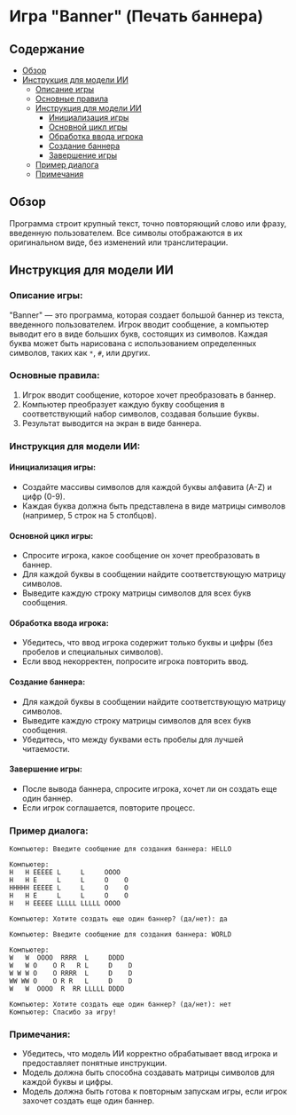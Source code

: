 # Игра "Banner" (Печать баннера)

## Содержание
- [Обзор](#обзор)
- [Инструкция для модели ИИ](#инструкция-для-модели-ии)
    - [Описание игры](#описание-игры)
    - [Основные правила](#основные-правила)
    - [Инструкция для модели ИИ](#инструкция-для-модели-ии-1)
        - [Инициализация игры](#инициализация-игры)
        - [Основной цикл игры](#основной-цикл-игры)
        - [Обработка ввода игрока](#обработка-ввода-игрока)
        - [Создание баннера](#создание-баннера)
        - [Завершение игры](#завершение-игры)
    - [Пример диалога](#пример-диалога)
    - [Примечания](#примечания)

## Обзор
Программа строит крупный текст, точно повторяющий слово или фразу, введенную пользователем. Все символы отображаются в их оригинальном виде, без изменений или транслитерации.

## Инструкция для модели ИИ

### Описание игры:
"Banner" — это программа, которая создает большой баннер из текста, введенного пользователем. Игрок вводит сообщение, а компьютер выводит его в виде больших букв, состоящих из символов. Каждая буква может быть нарисована с использованием определенных символов, таких как `*`, `#`, или других.

### Основные правила:
1. Игрок вводит сообщение, которое хочет преобразовать в баннер.
2. Компьютер преобразует каждую букву сообщения в соответствующий набор символов, создавая большие буквы.
3. Результат выводится на экран в виде баннера.

### Инструкция для модели ИИ:

#### Инициализация игры:
- Создайте массивы символов для каждой буквы алфавита (A-Z) и цифр (0-9).
- Каждая буква должна быть представлена в виде матрицы символов (например, 5 строк на 5 столбцов).

#### Основной цикл игры:
- Спросите игрока, какое сообщение он хочет преобразовать в баннер.
- Для каждой буквы в сообщении найдите соответствующую матрицу символов.
- Выведите каждую строку матрицы символов для всех букв сообщения.

#### Обработка ввода игрока:
- Убедитесь, что ввод игрока содержит только буквы и цифры (без пробелов и специальных символов).
- Если ввод некорректен, попросите игрока повторить ввод.

#### Создание баннера:
- Для каждой буквы в сообщении найдите соответствующую матрицу символов.
- Выведите каждую строку матрицы символов для всех букв сообщения.
- Убедитесь, что между буквами есть пробелы для лучшей читаемости.

#### Завершение игры:
- После вывода баннера, спросите игрока, хочет ли он создать еще один баннер.
- Если игрок соглашается, повторите процесс.

### Пример диалога:
```
Компьютер: Введите сообщение для создания баннера: HELLO

Компьютер:
H   H EEEEE L     L     OOOO
H   H E     L     L     O    O
HHHHH EEEEE L     L     O    O
H   H E     L     L     O    O
H   H EEEEE LLLLL LLLLL OOOO

Компьютер: Хотите создать еще один баннер? (да/нет): да

Компьютер: Введите сообщение для создания баннера: WORLD

Компьютер:
W   W  OOOO  RRRR  L     DDDD
W   W O    O R   R L     D    D
W W W O    O RRRR  L     D    D
WW WW O    O R R   L     D    D
W   W  OOOO  R  RR LLLLL DDDD

Компьютер: Хотите создать еще один баннер? (да/нет): нет
Компьютер: Спасибо за игру!
```

### Примечания:
- Убедитесь, что модель ИИ корректно обрабатывает ввод игрока и предоставляет понятные инструкции.
- Модель должна быть способна создавать матрицы символов для каждой буквы и цифры.
- Модель должна быть готова к повторным запускам игры, если игрок захочет создать еще один баннер.